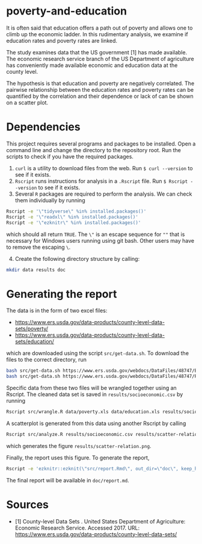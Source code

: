 # poverty-and-education

It is often said that education offers a path out of poverty and allows one to climb up the economic ladder. In this rudimentary analysis, we examine if education rates and poverty rates are linked.

The study examines data that the US government [1] has made available. The economic research service branch of the US Department of agriculture has conveniently made available economic and education data at the county level.

The hypothesis is that education and poverty are negatively correlated. The pairwise relationship between the education rates and poverty rates can be quantified by the correlation and their dependence or lack of can be shown on a scatter plot.


# Dependencies
This project requires several programs and packages to be installed. Open a command line and change the directory to the repository root. Run the scripts to check if you have the required packages.

1. `curl` is a utility to download files from the web. Run `$ curl --version` to see if it exists.
2. `Rscript` runs instructions for analysis in a `.Rscript` file. Run `$ Rscript --version` to see if it exists.
3. Several `R` packages are required to perform the analysis. We can check them individually by running
```bash
Rscript -e '\"tidyverse\" %in% installed.packages()'
Rscript -e '\"readxl\" %in% installed.packages()'
Rscript -e '\"ezknitr\" %in% installed.packages()'
```
which should all return `TRUE`. The `\"` is an escape sequence for `""` that is necessary for Windows users running using git bash. Other users may have to remove the escaping `\`.

4. Create the following directory structure by calling:
```bash
mkdir data results doc
```


# Generating the report

The data is in the form of two excel files:
  * https://www.ers.usda.gov/data-products/county-level-data-sets/poverty/
  * https://www.ers.usda.gov/data-products/county-level-data-sets/education/

which are downloaded using the script `src/get-data.sh`. To download the files to the correct directory, run
```bash
bash src/get-data.sh https://www.ers.usda.gov/webdocs/DataFiles/48747/Education.xls?v=42762 data/education.xls
bash src/get-data.sh https://www.ers.usda.gov/webdocs/DataFiles/48747/PovertyEstimates.xls?v=42762 data/poverty.xls
```

Specific data from these two files will be wrangled together using an Rscript. The cleaned data set is saved in `results/socioeconomic.csv` by running
```bash
Rscript src/wrangle.R data/poverty.xls data/education.xls results/socioeconomic.csv
```

A scatterplot is generated from this data using another Rscript by calling
```bash
Rscript src/analyze.R results/socioeconomic.csv results/scatter-relation.png
```
which generates the figure `results/scatter-relation.png`.

Finally, the report uses this figure. To generate the report,
```bash
Rscript -e 'ezknitr::ezknit(\"src/report.Rmd\", out_dir=\"doc\", keep_html = FALSE)'
```

The final report will be available in `doc/report.md`.


# Sources
* [1] County-level Data Sets . United States Department of Agriculture: Economic Research Service. Accessed 2017. URL: https://www.ers.usda.gov/data-products/county-level-data-sets/

